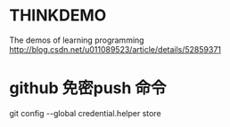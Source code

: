 # THINKDEMO 
The demos of learning programming
http://blog.csdn.net/u011089523/article/details/52859371
# github 免密push 命令
git config --global credential.helper store

